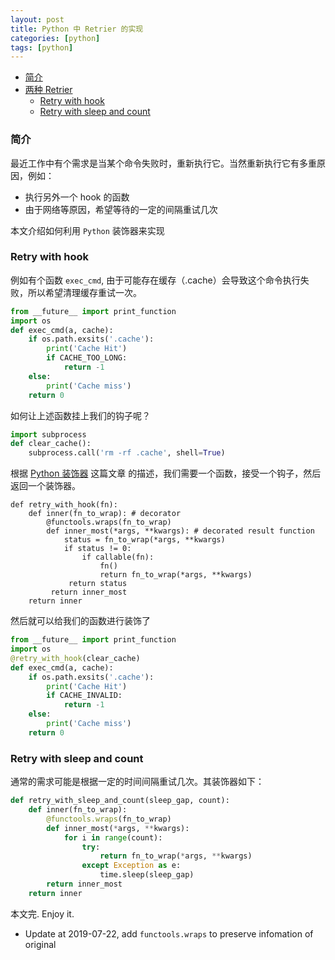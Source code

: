 ```yaml
---
layout: post
title: Python 中 Retrier 的实现
categories: [python]
tags: [python]
---
```


- [简介](#introduction)
- [两种 Retrier](#execute-hook)
  - [Retry with hook](#execute-hook)
  - [Retry with sleep and count](#retry-gap-count)

<a name='introduction'></a>

### 简介

最近工作中有个需求是当某个命令失败时，重新执行它。当然重新执行它有多重原因，例如：

+ 执行另外一个 hook 的函数
+ 由于网络等原因，希望等待的一定的间隔重试几次

本文介绍如何利用 `Python` 装饰器来实现

<a name='execute-hook'></a>

### Retry with hook

例如有个函数 `exec_cmd`, 由于可能存在缓存（.cache）会导致这个命令执行失败，所以希望清理缓存重试一次。

```python
from __future__ import print_function
import os
def exec_cmd(a, cache):
    if os.path.exsits('.cache'):
        print('Cache Hit')
        if CACHE_TOO_LONG:
            return -1
    else:
        print('Cache miss')
    return 0
```

如何让上述函数挂上我们的钩子呢？

```python
import subprocess
def clear_cache():
    subprocess.call('rm -rf .cache', shell=True)
```

根据 [Python 装饰器](https://www.chunyangwen.com/python/python-descriptor-decorator.html) 这篇文章
的描述，我们需要一个函数，接受一个钩子，然后返回一个装饰器。

```
def retry_with_hook(fn):
    def inner(fn_to_wrap): # decorator
        @functools.wraps(fn_to_wrap)
        def inner_most(*args, **kwargs): # decorated result function
            status = fn_to_wrap(*args, **kwargs)
            if status != 0:
                if callable(fn):
                    fn()
                    return fn_to_wrap(*args, **kwargs)
             return status
         return inner_most
    return inner
```

然后就可以给我们的函数进行装饰了

```python
from __future__ import print_function
import os
@retry_with_hook(clear_cache)
def exec_cmd(a, cache):
    if os.path.exsits('.cache'):
        print('Cache Hit')
        if CACHE_INVALID:
            return -1
    else:
        print('Cache miss')
    return 0
```

<a name='retry-gap-count'></a>

### Retry with sleep and count

通常的需求可能是根据一定的时间间隔重试几次。其装饰器如下：

```python
def retry_with_sleep_and_count(sleep_gap, count):
    def inner(fn_to_wrap):
        @functools.wraps(fn_to_wrap)
        def inner_most(*args, **kwargs):
            for i in range(count):
                try:
                    return fn_to_wrap(*args, **kwargs)
                except Exception as e:
                    time.sleep(sleep_gap)
        return inner_most
    return inner
```

本文完. Enjoy it.

+ Update at 2019-07-22, add `functools.wraps` to preserve infomation of original
